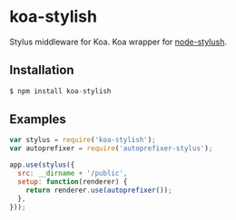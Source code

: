 # koa-stylish

Stylus middleware for Koa. Koa wrapper for [node-stylush](https://github.com/marcello3d/node-stylish).

## Installation

```js
$ npm install koa-stylish
```

## Examples

```js
var stylus = require('koa-stylish');
var autoprefixer = require('autoprefixer-stylus');

app.use(stylus({
  src: __dirname + '/public',
  setup: function(renderer) {
    return renderer.use(autoprefixer());
  },
}));
```
